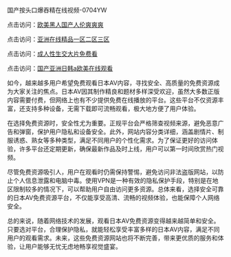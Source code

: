 国产按头口爆吞精在线视频-0704YW

点击访问：<a href="https://bered.pages.dev/">欧美黑人国产人伦爽爽爽</a>

点击访问：<a href="https://rtj-3zo.pages.dev/">亚洲在线精品一区二区三区</a>

点击访问：<a href="https://vassv.pages.dev/">成人性生交大片免费看</a>

点击访问：<a href="https://gsd-agv.pages.dev/">国产亚洲日韩a欧美在线观看</a>

如今，越来越多用户希望免费观看日本AV内容，寻找安全、高质量的免费资源成为大家关注的焦点。日本AV因其制作精良和题材多样深受欢迎，虽然大多数正版内容需要付费，但网络上也有不少提供免费在线播放的平台。这些平台不仅资源丰富，还支持多种设备，无需下载即可流畅观看，极大地方便了用户体验。

在选择免费资源时，安全性尤为重要。正规平台会严格筛查视频来源，避免恶意广告和弹窗，保护用户隐私和设备安全。此外，网站内容分类详细，涵盖剧情片、制服诱惑、熟女等多种类型，满足不同用户的个性化需求。为了保证更好的访问体验，许多平台还定期更新，确保最新作品及时上线，用户可以第一时间欣赏热门视频。

尽管免费资源吸引人，用户在观看时仍需保持警惕，避免访问非法盗版网站，以防止个人信息泄露和电脑中毒。使用VPN是一种有效的隐私保护手段，特别是在地区限制较多的情况下，可以帮助用户自由访问更多资源。总体来看，选择安全可靠的日本AV免费资源平台，不仅能享受高清、流畅的视频体验，也能保障个人网络安全。

总的来说，随着网络技术的发展，观看日本AV免费资源变得越来越简单和安全。只要选对平台，合理保护隐私，就能轻松享受丰富多样的日本AV内容，满足不同用户的观看需求。未来，这些免费资源网站也将不断完善，带来更优质的服务和体验，让用户能够无忧无虑地畅享视觉盛宴。

<span style="display:none;">[Canonical link]( https://github.com/bkpp20250704/bkpp8 ）</span>
